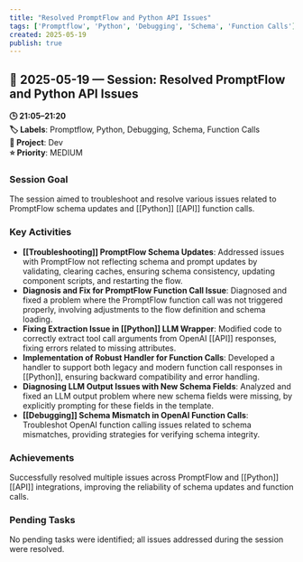 ```yaml
---
title: "Resolved PromptFlow and Python API Issues"
tags: ['Promptflow', 'Python', 'Debugging', 'Schema', 'Function Calls']
created: 2025-05-19
publish: true
---
```


## 📅 2025-05-19 — Session: Resolved PromptFlow and Python API Issues

**🕒 21:05–21:20**  
**🏷️ Labels**: Promptflow, Python, Debugging, Schema, Function Calls  
**📂 Project**: Dev  
**⭐ Priority**: MEDIUM  


### Session Goal
The session aimed to troubleshoot and resolve various issues related to PromptFlow schema updates and [[Python]] [[API]] function calls.

### Key Activities
- **[[Troubleshooting]] PromptFlow Schema Updates**: Addressed issues with PromptFlow not reflecting schema and prompt updates by validating, clearing caches, ensuring schema consistency, updating component scripts, and restarting the flow.
- **Diagnosis and Fix for PromptFlow Function Call Issue**: Diagnosed and fixed a problem where the PromptFlow function call was not triggered properly, involving adjustments to the flow definition and schema loading.
- **Fixing Extraction Issue in [[Python]] LLM Wrapper**: Modified code to correctly extract tool call arguments from OpenAI [[API]] responses, fixing errors related to missing attributes.
- **Implementation of Robust Handler for Function Calls**: Developed a handler to support both legacy and modern function call responses in [[Python]], ensuring backward compatibility and error handling.
- **Diagnosing LLM Output Issues with New Schema Fields**: Analyzed and fixed an LLM output problem where new schema fields were missing, by explicitly prompting for these fields in the template.
- **[[Debugging]] Schema Mismatch in OpenAI Function Calls**: Troubleshot OpenAI function calling issues related to schema mismatches, providing strategies for verifying schema integrity.

### Achievements
Successfully resolved multiple issues across PromptFlow and [[Python]] [[API]] integrations, improving the reliability of schema updates and function calls.

### Pending Tasks
No pending tasks were identified; all issues addressed during the session were resolved.
